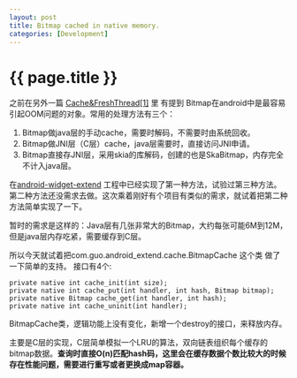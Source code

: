 ```yaml
---
layout: post
title: Bitmap cached in native memory.
categories: [Development]
---
```


{{ page.title }}
================
之前在另外一篇 [Cache&FreshThread\[1\]](http://gqjjqg.github.io/development/project/2014/06/29/CacheThread.html)  里 有提到 Bitmap在android中是最容易引起OOM问题的对象。常用的处理方法有三个：

 1. Bitmap做java层的手动cache，需要时解码，不需要时由系统回收。 
 2. Bitmap做JNI层（C层）cache，java层需要时，直接访问JNI申请。 
 3. Bitmap直接存JNI层，采用skia的库解码，创建的也是SkaBitmap，内存完全不计入java层。
 
在[android-widget-extend](https://github.com/gqjjqg/android-widget-extend) 工程中已经实现了第一种方法，试验过第三种方法。第二种方法还没需求去做。这次乘着刚好有个项目有类似的需求，就试着把第二种方法简单实现了一下。

暂时的需求是这样的：Java层有几张非常大的Bitmap，大约每张可能6M到12M，但是java层内存吃紧，需要缓存到C层。

所以今天就试着把com.guo.android_extend.cache.BitmapCache 这个类 做了一下简单的支持。
接口有4个:

    private native int cache_init(int size);
    private native int cache_put(int handler, int hash, Bitmap bitmap);
    private native Bitmap cache_get(int handler, int hash);
    private native int cache_uninit(int handler);

BitmapCache类，逻辑功能上没有变化，新增一个destroy的接口，来释放内存。

主要是C层的实现，C层简单模拟一个LRU的算法，双向链表组织每个缓存的bitmap数据。**查询时直接O(n)匹配hash码，这里会在缓存数据个数比较大的时候存在性能问题，需要进行重写或者更换成map容器。**

